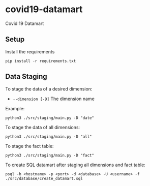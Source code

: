 # covid19-datamart
Covid 19 Datamart

## Setup 
Install the requirements 
```
pip install -r requirements.txt
```

## Data Staging

To stage the data of a desired dimension:

- `--dimension [-D]` The dimension name

Example:

```
python3 ./src/staging/main.py -D "date"
```

To stage the data of all dimensions:

```
python3 ./src/staging/main.py -D "all"
```

To stage the fact table:

```
python3 ./src/staging/main.py -D "fact"
```

To create SQL datamart after staging all dimensions and fact table:

```
psql -h <hostname> -p <port> -d <database> -U <username> -f ./src/database/create_datamart.sql
```
